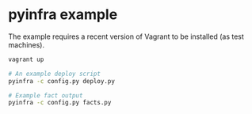 # pyinfra example

The example requires a recent version of Vagrant to be installed (as test machines).

```sh
vagrant up

# An example deploy script
pyinfra -c config.py deploy.py

# Example fact output
pyinfra -c config.py facts.py
```
